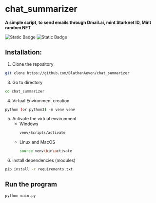 # chat_summarizer


**A simple script, to send emails through Dmail.ai, mint Starknet ID, Mint random NFT**

![Static Badge](https://img.shields.io/badge/ChatGPT-8A2BE2) ![Static Badge](https://img.shields.io/badge/Language-python-blue)

## Installation:

1. Clone the repository
```bash
git clone https://github.com/BlathanAevon/chat_summarizer
```

3. Go to directory
```bash
cd chat_summarizer
```
4. Virtual Environment creation
```bash
python (or python3) -m venv venv
```
5. Activate the virtual environment
    - Windows
      ```bash
      venv/Scripts/activate
      ```
    - Linux and MacOS
      ```bash
      source venv\bin\activate
      ```
6. Install dependencies (modules)
```bash
pip install -r requirements.txt
```

## Run the program
```bash
python main.py
```

